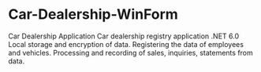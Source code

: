 # Car-Dealership-WinForm
 Car Dealership Application 
Car dealership registry application .NET 6.0
Local storage and encryption of data. Registering the data of employees and vehicles. Processing and recording of sales, inquiries, statements from data.
